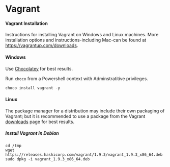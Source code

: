 Vagrant
=======

#### Vagrant Installation

Instructions for installing Vagrant on Windows and Linux machines. More
installation options and instructions-including Mac-can be found at
https://vagrantup.com/downloads.

#### Windows

Use [Chocolatey](https://chocalety.org) for best results.

Run `choco` from a Powershell context with Adminstratitive privileges.

~~~~~~powershell
choco install vagrant -y
~~~~~~

#### Linux

The package manager for a distribution may include their own packaging of
Vagrant; but it is recommended to use a package from the Vagrant
[downloads](https://vagrantup.com/downloads) page for best results.

##### Install Vagrant in Debian

~~~~~~shell
cd /tmp
wget https://releases.hashicorp.com/vagrant/1.9.3/vagrant_1.9.3_x86_64.deb
sudo dpkg -i vagrant_1.9.3_x86_64.deb
~~~~~~
